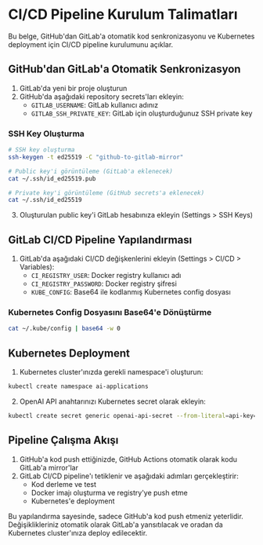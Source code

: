 # CI/CD Pipeline Kurulum Talimatları

Bu belge, GitHub'dan GitLab'a otomatik kod senkronizasyonu ve Kubernetes deployment için CI/CD pipeline kurulumunu açıklar.

## GitHub'dan GitLab'a Otomatik Senkronizasyon

1. GitLab'da yeni bir proje oluşturun
2. GitHub'da aşağıdaki repository secrets'ları ekleyin:
   - `GITLAB_USERNAME`: GitLab kullanıcı adınız
   - `GITLAB_SSH_PRIVATE_KEY`: GitLab için oluşturduğunuz SSH private key

### SSH Key Oluşturma

```bash
# SSH key oluşturma
ssh-keygen -t ed25519 -C "github-to-gitlab-mirror"

# Public key'i görüntüleme (GitLab'a eklenecek)
cat ~/.ssh/id_ed25519.pub

# Private key'i görüntüleme (GitHub secrets'a eklenecek)
cat ~/.ssh/id_ed25519
```

3. Oluşturulan public key'i GitLab hesabınıza ekleyin (Settings > SSH Keys)

## GitLab CI/CD Pipeline Yapılandırması

1. GitLab'da aşağıdaki CI/CD değişkenlerini ekleyin (Settings > CI/CD > Variables):
   - `CI_REGISTRY_USER`: Docker registry kullanıcı adı
   - `CI_REGISTRY_PASSWORD`: Docker registry şifresi
   - `KUBE_CONFIG`: Base64 ile kodlanmış Kubernetes config dosyası

### Kubernetes Config Dosyasını Base64'e Dönüştürme

```bash
cat ~/.kube/config | base64 -w 0
```

## Kubernetes Deployment

1. Kubernetes cluster'ınızda gerekli namespace'i oluşturun:

```bash
kubectl create namespace ai-applications
```

2. OpenAI API anahtarınızı Kubernetes secret olarak ekleyin:

```bash
kubectl create secret generic openai-api-secret --from-literal=api-key=YOUR_OPENAI_API_KEY -n ai-applications
```

## Pipeline Çalışma Akışı

1. GitHub'a kod push ettiğinizde, GitHub Actions otomatik olarak kodu GitLab'a mirror'lar
2. GitLab CI/CD pipeline'ı tetiklenir ve aşağıdaki adımları gerçekleştirir:
   - Kod derleme ve test
   - Docker imajı oluşturma ve registry'ye push etme
   - Kubernetes'e deployment

Bu yapılandırma sayesinde, sadece GitHub'a kod push etmeniz yeterlidir. Değişiklikleriniz otomatik olarak GitLab'a yansıtılacak ve oradan da Kubernetes cluster'ınıza deploy edilecektir.